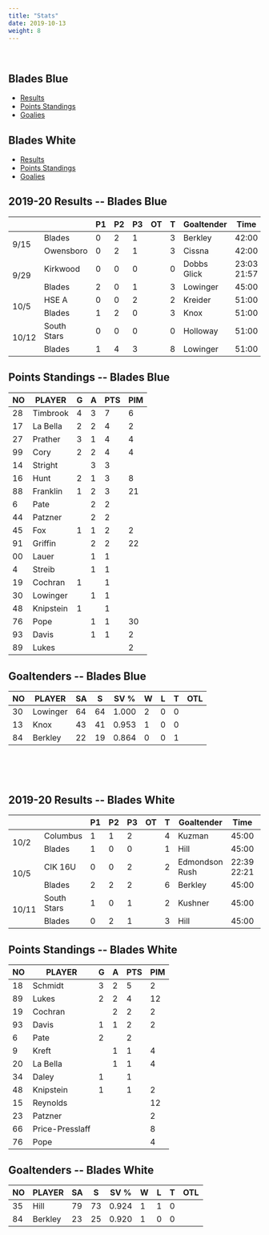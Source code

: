 ```yaml
---
title: "Stats"
date: 2019-10-13
weight: 8
---
```

<div class="sponsorcontainer">
  <a id="stats-a1" href="#"><img id="stats-s1" class="image sponsor"></a>
  <a id="stats-a2" href="#"><img id="stats-s2" class="image sponsor"></a>
</div>

## Blades Blue
  * [Results](#bresults)
  * [Points Standings](#bpoints)
  * [Goalies](#bgoalies)

## Blades White
  * [Results](#wresults)
  * [Points Standings](#wpoints)
  * [Goalies](#wgoalies)


<a name="bresults"></a>2019-20 Results -- Blades Blue
------------------------------
<table>
  <thead>
    <tr>
      <th></th>
      <th></th>
      <th title="Period 1">P1</th><th title="Period 2">P2</th><th title="Period 3">P3</th><th title="Overtime">OT</th><th title="Total">T</th>
      <th class="widestats">Goaltender</th>
      <th class="widestats">Time</th>
      <th class="widestats" title="Decision">Dec</th>
      <th class="widestats" title="Saves">S</th>
    </tr>
  </thead>

  <!-- Blades Blue @ Owensboro, 9/15/19 -->
  <tr class="odd">
  <td rowspan="2">9/15</td>
      <td>Blades</td> <td>0</td> <td>2</td> <td>1</td> <td></td> <td>3</td>
      <td class="widestats">Berkley</td>
      <td class="widestats">42:00</td>
      <td class="widestats">T</td>
      <td class="widestats">19</td>
  </tr>
  <tr class="odd">
      <td>Owensboro</td> <td>0</td> <td>2</td> <td>1</td> <td></td> <td>3</td>
      <td class="widestats">Cissna</td>
      <td class="widestats">42:00</td>
      <td class="widestats">T</td>
      <td class="widestats">28</td>
  </tr>

  <!-- Blades Blue vs Kirkwood, 9/29/19 -->
  <tr class="even">
  <td rowspan="2">9/29</td>
      <td>Kirkwood</td> <td>0</td> <td>0</td> <td>0</td> <td></td> <td>0</td>
      <td class="widestats">Dobbs<br>Glick</td>
      <td class="widestats">23:03<br>21:57</td>
      <td class="widestats">L</td>
      <td class="widestats">9<br>7</td>
  </tr>
  <tr class="even">
      <td>Blades</td> <td>2</td> <td>0</td> <td>1</td> <td></td> <td>3</td>
      <td class="widestats">Lowinger</td>
      <td class="widestats">45:00</td>
      <td class="widestats">W</td>
      <td class="widestats">41</td>
  </tr>

  <!-- Blades Blue vs HSE A, 10/5/19 -->
  <tr class="odd">
  <td rowspan="2">10/5</td>
      <td>HSE A</td> <td>0</td> <td>0</td> <td>2</td> <td></td> <td>2</td>
      <td class="widestats">Kreider</td>
      <td class="widestats">51:00</td>
      <td class="widestats">L</td>
      <td class="widestats">24</td>
  </tr>
  <tr class="odd">
      <td>Blades</td> <td>1</td> <td>2</td> <td>0</td> <td></td> <td>3</td>
      <td class="widestats">Knox</td>
      <td class="widestats">51:00</td>
      <td class="widestats">W</td>
      <td class="widestats">41</td>
  </tr>

  <!-- Blades Blue vs South Stars, 10/12/19 -->
  <tr class="even">
  <td rowspan="2">10/12</td>
      <td>South Stars</td> <td>0</td> <td>0</td> <td>0</td> <td></td> <td>0</td>
      <td class="widestats">Holloway</td>
      <td class="widestats">51:00</td>
      <td class="widestats">L</td>
      <td class="widestats">28</td>
  </tr>
  <tr class="even">
      <td>Blades</td> <td>1</td> <td>4</td> <td>3</td> <td></td> <td>8</td>
      <td class="widestats">Lowinger</td>
      <td class="widestats">51:00</td>
      <td class="widestats">W</td>
      <td class="widestats">23</td>
  </tr>
</table>

<a name="bpoints"></a>Points Standings -- Blades Blue
----------------
<table>
  <thead>
    <tr>
      <th title="Jersey Number">NO</th> <th title="Player Name">PLAYER</th>
      <th title="Goals">G</th> <th title="Assists">A</th> <th title="Points">PTS</th> <th title="Penalty Minutes">PIM</th>
    <tr>
  </thead>
  <tr>
    <td>28</td> <td>Timbrook</td>
    <td>4</td> <td>3</td> <td>7</td> <td>6</td>
  </tr>
  <tr>
    <td>17</td> <td>La Bella</td>
    <td>2</td> <td>2</td> <td>4</td> <td>2</td>
  </tr> 
  <tr>
    <td>27</td> <td>Prather</td>
    <td>3</td> <td>1</td> <td>4</td> <td>4</td>
  </tr>
  <tr>
    <td>99</td> <td>Cory</td>
    <td>2</td> <td>2</td>  <td>4</td> <td>4</td>
  </tr>
  <tr>
    <td>14</td> <td>Stright</td>
    <td></td>  <td>3</td> <td>3</td> <td></td>
  </tr>
  <tr>
    <td>16</td> <td>Hunt</td>
    <td>2</td> <td>1</td> <td>3</td> <td>8</td>
  </tr>
  <tr>
    <td>88</td> <td>Franklin</td>
    <td>1</td> <td>2</td> <td>3</td> <td>21</td>
  </tr>
  <tr>
    <td>6</td> <td>Pate</td>
    <td></td> <td>2</td>  <td>2</td> <td></td>
  </tr>
  <tr>
    <td>44</td> <td>Patzner</td>
    <td></td> <td>2</td> <td>2</td> <td></td>
  </tr> 
  <tr>
    <td>45</td> <td>Fox</td>
    <td>1</td> <td>1</td> <td>2</td> <td>2</td>
  </tr>
  <tr>
    <td>91</td> <td>Griffin</td>
    <td></td> <td>2</td> <td>2</td> <td>22</td>
  </tr>
  <tr>
    <td>00</td> <td>Lauer</td>
    <td></td> <td>1</td> <td>1</td> <td></td>
  </tr> 
  <tr>
    <td>4</td> <td>Streib</td>
    <td></td> <td>1</td> <td>1</td> <td></td>
  </tr> 
  <tr>
    <td>19</td> <td>Cochran</td>
    <td>1</td> <td></td> <td>1</td> <td></td>
  </tr> 
  <tr>
    <td>30</td> <td>Lowinger</td>
    <td></td> <td>1</td> <td>1</td> <td></td>
  </tr> 
  <tr>
    <td>48</td> <td>Knipstein</td>
    <td>1</td> <td></td> <td>1</td> <td></td>
  </tr>
  <tr>
    <td>76</td> <td>Pope</td>
    <td></td> <td>1</td> <td>1</td> <td>30</td>
  </tr> 
  <tr>
    <td>93</td> <td>Davis</td>
    <td></td> <td>1</td> <td>1</td> <td>2</td>
  </tr>
  <tr>
    <td>89</td> <td>Lukes</td>
    <td></td> <td></td> <td></td> <td>2</td>
  </tr>
</table>

<a name="bgoalies"></a>Goaltenders -- Blades Blue
----------------
<table>
  <thead>
    <tr>
      <th title="Jersey Number">NO</th> <th title="Player Name">PLAYER</th>
      <th title="Shots Against">SA</th> <th title="Saves">S</th> <th title="Save Percentage">SV %</th>
      <th class="widestats" title="Wins">W</th>
      <th class="widestats" title="Losses">L</th>
      <th class="widestats" title="Ties">T</th>
      <th class="widestats" title="Overtime Losses">OTL</th>
    <tr>
  </thead>
  <tr>
    <td>30</td> <td>Lowinger</td>
    <td>64</td> <td>64</td> <td>1.000</td>
    <td class="widestats">2</td>
    <td class="widestats">0</td>
    <td class="widestats">0</td>
    <td class="widestats"></td>
  </tr>
  <tr>
    <td>13</td> <td>Knox</td>
    <td>43</td> <td>41</td> <td>0.953</td>
    <td class="widestats">1</td>
    <td class="widestats">0</td>
    <td class="widestats">0</td>
    <td class="widestats"></td>
  </tr>
  <tr>
    <td>84</td> <td>Berkley</td>
    <td>22</td>  <td>19</td>  <td>0.864</td>
    <td class="widestats">0</td>
    <td class="widestats">0</td>
    <td class="widestats">1</td>
    <td class="widestats"></td>
  </tr>
</table>

<br>
<br>
<br>

<a name="wresults"></a>2019-20 Results -- Blades White
------------------------------
<table>
  <thead>
    <tr>
      <th></th> <th></th> <th title="Period 1">P1</th> <th title="Period 2">P2</th> <th title="Period 3">P3</th> <th title="Overtime">OT</th> <th title="Total">T</th>
      <th class="widestats">Goaltender</th>
      <th class="widestats">Time</th>
      <th class="widestats" title="Decision">Dec</th>
      <th class="widestats" title="Saves">S</th>
    </tr>
  </thead>

  <!-- Blades White vs Columbus, 10/2/19 -->
  <tr class="odd">
  <td rowspan="2">10/2</td>
      <td>Columbus</td> <td>1</td> <td>1</td> <td>2</td> <td></td> <td>4</td>
      <td class="widestats">Kuzman</td>
      <td class="widestats">45:00</td>
      <td class="widestats">W</td>
      <td class="widestats">18</td>
  </tr>
  <tr class="odd">
      <td>Blades</td> <td>1</td> <td>0</td> <td>0</td> <td></td> <td>1</td>
      <td class="widestats">Hill</td>
      <td class="widestats">45:00</td>
      <td class="widestats">L</td>
      <td class="widestats">44</td>
  </tr>

  <!-- Blades White vs CIK 16U, 10/2/19 -->
  <tr class="even">
  <td rowspan="2">10/5</td>
      <td>CIK 16U</td> <td>0</td> <td>0</td> <td>2</td> <td></td> <td>2</td>
      <td class="widestats">Edmondson<br>Rush</td>
      <td class="widestats">22:39<br>22:21</td>
      <td class="widestats">L</td>
      <td class="widestats">11<br>6</td>
  </tr>
  <tr class="even">
      <td>Blades</td> <td>2</td> <td>2</td> <td>2</td> <td></td> <td>6</td>
      <td class="widestats">Berkley</td>
      <td class="widestats">45:00</td>
      <td class="widestats">W</td>
      <td class="widestats">23</td>
  </tr>

  <!-- Blades White vs South Stars White, 10/11/19 -->
  <tr class="odd">
  <td rowspan="2">10/11</td>
      <td>South Stars</td> <td>1</td> <td>0</td> <td>1</td> <td></td> <td>2</td>
      <td class="widestats">Kushner</td>
      <td class="widestats">45:00</td>
      <td class="widestats">L</td>
      <td class="widestats">14</td>
  </tr>
  <tr class="odd">
      <td>Blades</td> <td>0</td> <td>2</td> <td>1</td> <td></td> <td>3</td>
      <td class="widestats">Hill</td>
      <td class="widestats">45:00</td>
      <td class="widestats">W</td>
      <td class="widestats">29</td>
  </tr>
</table>


<a name="wpoints"></a>Points Standings -- Blades White
----------------
<table>
  <thead>
    <tr>
      <th title="Jersey Number">NO</th> <th title="Player Name">PLAYER</th>
      <th title="Goals">G</th> <th title="Assists">A</th> <th title="Points">PTS</th> <th title="Penalty Minutes">PIM</th>
    <tr>
  </thead>
  <tr>
    <td>18</td> <td>Schmidt</td>
    <td>3</td>  <td>2</td> <td>5</td> <td>2</td>
  </tr>
  <tr>
    <td>89</td> <td>Lukes</td>
    <td>2</td>  <td>2</td> <td>4</td> <td>12</td>
  </tr>
  <tr>
    <td>19</td> <td>Cochran</td>
    <td></td>  <td>2</td> <td>2</td> <td>2</td>
  </tr>
  <tr>
    <td>93</td> <td>Davis</td>
    <td>1</td>  <td>1</td> <td>2</td> <td>2</td>
  </tr>
  <tr>
    <td>6</td> <td>Pate</td>
    <td>2</td>  <td></td> <td>2</td> <td></td>
  </tr>
  <tr>
    <td>9</td> <td>Kreft</td>
    <td></td>  <td>1</td> <td>1</td> <td>4</td>
  </tr>
  <tr>
    <td>20</td> <td>La Bella</td>
    <td></td>  <td>1</td> <td>1</td> <td>4</td>
  </tr>
  <tr>
    <td>34</td> <td>Daley</td>
    <td>1</td>  <td></td> <td>1</td> <td></td>
  </tr>
  <tr>
    <td>48</td> <td>Knipstein</td>
    <td>1</td>  <td></td> <td>1</td> <td>2</td>
  </tr>
  <tr>
    <td>15</td> <td>Reynolds</td>
    <td></td>  <td></td> <td></td> <td>12</td>
  </tr>
  <tr>
    <td>23</td> <td>Patzner</td>
    <td></td>  <td></td> <td></td> <td>2</td>
  </tr>
  <tr>
    <td>66</td> <td>Price-Presslaff</td>
    <td></td>  <td></td> <td></td> <td>8</td>
  </tr>
  <tr>
    <td>76</td> <td>Pope</td>
    <td></td>  <td></td> <td></td> <td>4</td>
  </tr>
</table>

<a name="wgoalies"></a>Goaltenders -- Blades White
----------------
<table>
  <thead>
    <tr>
      <th title="Jersey Number">NO</th> <th title="Player Name">PLAYER</th>
      <th title="Shots Against">SA</th> <th title="Saves">S</th> <th title="Save Percentage">SV %</th>
      <th class="widestats" title="Wins">W</th>
      <th class="widestats" title="Losses">L</th>
      <th class="widestats" title="Ties">T</th>
      <th class="widestats" title="Overtime Losses">OTL</th>
    <tr>
  </thead>
  <tr>
    <td>35</td> <td>Hill</td>
    <td>79</td> <td>73</td> <td>0.924</td>
    <td class="widestats">1</td>
    <td class="widestats">1</td>
    <td class="widestats">0</td>
    <td class="widestats"></td>
  </tr>

  <tr>
    <td>84</td> <td>Berkley</td>
    <td>23</td> <td>25</td> <td>0.920</td>
    <td class="widestats">1</td>
    <td class="widestats">0</td>
    <td class="widestats">0</td>
    <td class="widestats"></td>
  </tr>

</table>
